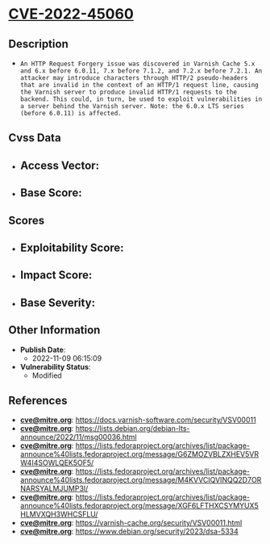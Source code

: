 
# [CVE-2022-45060](https://docs.varnish-software.com/security/VSV00011)

## Description

- `An HTTP Request Forgery issue was discovered in Varnish Cache 5.x and 6.x before 6.0.11, 7.x before 7.1.2, and 7.2.x before 7.2.1. An attacker may introduce characters through HTTP/2 pseudo-headers that are invalid in the context of an HTTP/1 request line, causing the Varnish server to produce invalid HTTP/1 requests to the backend. This could, in turn, be used to exploit vulnerabilities in a server behind the Varnish server. Note: the 6.0.x LTS series (before 6.0.11) is affected.`

## Cvss Data

- **Access Vector**:
  - 
- **Base Score**:
  - 

## Scores

- **Exploitability Score**:
  - 
- **Impact Score**:
  - 
- **Base Severity**:
  - 

## Other Information

- **Publish Date**:
  - 2022-11-09 06:15:09
- **Vulnerability Status**:
  - Modified

## References

- **cve@mitre.org**: https://docs.varnish-software.com/security/VSV00011
- **cve@mitre.org**: https://lists.debian.org/debian-lts-announce/2022/11/msg00036.html
- **cve@mitre.org**: https://lists.fedoraproject.org/archives/list/package-announce%40lists.fedoraproject.org/message/G6ZMOZVBLZXHEV5VRW4I4SOWLQEK5OF5/
- **cve@mitre.org**: https://lists.fedoraproject.org/archives/list/package-announce%40lists.fedoraproject.org/message/M4KVVCIQVINQQ2D7ORNARSYALMJUMP3I/
- **cve@mitre.org**: https://lists.fedoraproject.org/archives/list/package-announce%40lists.fedoraproject.org/message/XGF6LFTHXCSYMYUX5HLMVXQH3WHCSFLU/
- **cve@mitre.org**: https://varnish-cache.org/security/VSV00011.html
- **cve@mitre.org**: https://www.debian.org/security/2023/dsa-5334
